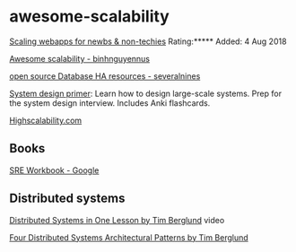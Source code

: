 # awesome-scalability


[Scaling webapps for newbs & non-techies](https://arcentry.com/blog/scaling-webapps-for-newbs-and-non-techies/)
Rating:***** Added: 4 Aug 2018

[Awesome scalability - binhnguyennus](https://github.com/binhnguyennus/awesome-scalability)

[open source Database HA resources - severalnines](http://highscalability.com/blog/2018/6/8/open-source-database-ha-resources-from-severalnines.html)

[System design primer](https://github.com/donnemartin/system-design-primer): Learn how to design large-scale systems. Prep for the system design interview. Includes Anki flashcards. 

[Highscalability.com](http://highscalability.com)

## Books
[SRE Workbook - Google](https://landing.google.com/sre/book.html)

## Distributed systems
[Distributed Systems in One Lesson by Tim Berglund](https://www.youtube.com/watch?v=Y6Ev8GIlbxc&t=277s) video

[Four Distributed Systems Architectural Patterns by Tim Berglund](https://www.youtube.com/watch?v=tpspO9K28PM&t=1339s)
